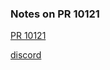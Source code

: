 
### Notes on PR 10121

[PR 10121](https://github.com/nushell/nushell/pull/10121)

[discord](https://discord.com/channels/601130461678272522/683070703716925568/1146500591141523477)
